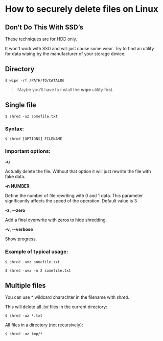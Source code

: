 
# How to securely delete files on Linux

## Don’t Do This With SSD’s

These techniques are for HDD only.  

It won't work with SSD and will just cause some wear. Try to find an utility for data wiping by the manufacturer of your storage device.


## Directory

    $ wipe -rf /PATH/TO/CATALOG

>Maybe you'll have to install the **wipe** utility first.

## Single file

    $ shred -uz somefile.txt

### Syntax:

    $ shred [OPTIONS] FILENAME

### Important options:

**-u**

Actually delete the file. Without that option it will just rewrite the file with fake data.

**-n NUMBER** 

Define the number of file rewriting with 0 and 1 data. This parameter significantly affects the speed of the operation. Default value is 3

**-z, --zero**

Add a final overwrite with zeros to hide shredding.

**-v, --verbose**

Show progress.

### Example of typical usage:
    
    $ shred -uvz somefile.txt

    $ shred -uvz -n 2 somefile.txt

## Multiple files
    
You can use * wildcard charachter in the filename with *shred*.

This will delete all *.txt* files in the current directory:
    
    $ shred -uz *.txt

All files in a directory (not recursively):
    
    $ shred -uz tmp/*



